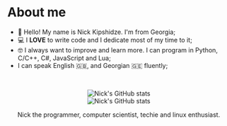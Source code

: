 # About me

* 👋 Hello! My name is Nick Kipshidze. I'm from Georgia;
* 💻 I **LOVE** to write code and I dedicate most of my time to it;
* 🤓 I always want to improve and learn more. I can program in Python, C/C++, C#, JavaScript and Lua;
* I can speak English 🇬🇧, and Georgian 🇬🇪 fluently;

<br>

<div align = "center">

![Nick's GitHub stats](https://github-readme-stats.vercel.app/api?username=NickKipshidze&show_icons=true&theme=github_dark_dimmed)
<br>
![Nick's GitHub stats](https://github-readme-stats.vercel.app/api/top-langs?username=NickKipshidze&show_icons=true&layout=compact&theme=github_dark_dimmed)

<p>
Nick the programmer, computer scientist, techie and linux enthusiast.
</p>

</div>
